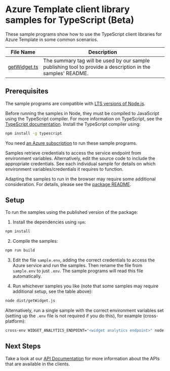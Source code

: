 # Azure Template client library samples for TypeScript (Beta)

These sample programs show how to use the TypeScript client libraries for Azure Template in some common scenarios.

| **File Name**             | **Description**                                                                                             |
| ------------------------- | ----------------------------------------------------------------------------------------------------------- |
| [getWidget.ts][getwidget] | The summary tag will be used by our sample publishing tool to provide a description in the samples' README. |

## Prerequisites

The sample programs are compatible with [LTS versions of Node.js](https://github.com/nodejs/release#release-schedule).

Before running the samples in Node, they must be compiled to JavaScript using the TypeScript compiler. For more information on TypeScript, see the [TypeScript documentation][typescript]. Install the TypeScript compiler using:

```bash
npm install -g typescript
```

You need [an Azure subscription][freesub] to run these sample programs.

Samples retrieve credentials to access the service endpoint from environment variables. Alternatively, edit the source code to include the appropriate credentials. See each individual sample for details on which environment variables/credentials it requires to function.

Adapting the samples to run in the browser may require some additional consideration. For details, please see the [package README][package].

## Setup

To run the samples using the published version of the package:

1. Install the dependencies using `npm`:

```bash
npm install
```

2. Compile the samples:

```bash
npm run build
```

3. Edit the file `sample.env`, adding the correct credentials to access the Azure service and run the samples. Then rename the file from `sample.env` to just `.env`. The sample programs will read this file automatically.

4. Run whichever samples you like (note that some samples may require additional setup, see the table above):

```bash
node dist/getWidget.js
```

Alternatively, run a single sample with the correct environment variables set (setting up the `.env` file is not required if you do this), for example (cross-platform):

```bash
cross-env WIDGET_ANALYTICS_ENDPOINT="<widget analytics endpoint>" node dist/getWidget.js
```

## Next Steps

Take a look at our [API Documentation][apiref] for more information about the APIs that are available in the clients.

[getwidget]: https://github.com/Azure/azure-sdk-for-js/blob/main/sdk/template/template/samples/v1-beta/typescript/src/getWidget.ts
[apiref]: https://learn.microsoft.com/javascript/api/
[freesub]: https://azure.microsoft.com/free/
[package]: https://github.com/Azure/azure-sdk-for-js/tree/main/sdk/template/template/README.md
[typescript]: https://www.typescriptlang.org/docs/home.html
